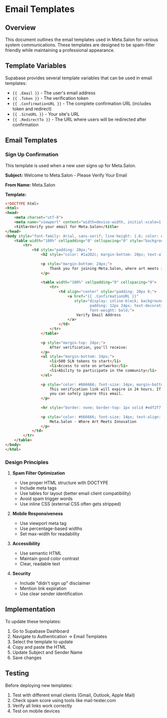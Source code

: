 # Email Templates

## Overview
This document outlines the email templates used in Meta.Salon for various system communications. These templates are designed to be spam-filter friendly while maintaining a professional appearance.

## Template Variables
Supabase provides several template variables that can be used in email templates:

- `{{ .Email }}` - The user's email address
- `{{ .Token }}` - The verification token
- `{{ .ConfirmationURL }}` - The complete confirmation URL (includes token and redirect)
- `{{ .SiteURL }}` - Your site's URL
- `{{ .RedirectTo }}` - The URL where users will be redirected after confirmation

## Email Templates

### Sign Up Confirmation
This template is used when a new user signs up for Meta.Salon.

**Subject:** Welcome to Meta.Salon - Please Verify Your Email

**From Name:** Meta.Salon

**Template:**
```html
<!DOCTYPE html>
<html>
<head>
    <meta charset="utf-8">
    <meta name="viewport" content="width=device-width, initial-scale=1.0">
    <title>Verify your email for Meta.Salon</title>
</head>
<body style="font-family: Arial, sans-serif; line-height: 1.6; color: #333; max-width: 600px; margin: 0 auto; padding: 20px;">
    <table width="100%" cellpadding="0" cellspacing="0" style="background-color: #ffffff;">
        <tr>
            <td style="padding: 20px;">
                <h2 style="color: #1a202c; margin-bottom: 20px; text-align: center;">Welcome to Meta.Salon</h2>
                
                <p style="margin-bottom: 24px;">
                    Thank you for joining Meta.Salon, where art meets innovation. To complete your registration and receive your welcome tokens, please verify your email address.
                </p>
                
                <table width="100%" cellpadding="0" cellspacing="0">
                    <tr>
                        <td align="center" style="padding: 20px 0;">
                            <a href="{{ .ConfirmationURL }}" 
                               style="display: inline-block; background-color: #3182ce; color: #ffffff; 
                                      padding: 12px 24px; text-decoration: none; border-radius: 4px;
                                      font-weight: bold;">
                                Verify Email Address
                            </a>
                        </td>
                    </tr>
                </table>
                
                <p style="margin-top: 24px;">
                    After verification, you'll receive:
                </p>
                <ul style="margin-bottom: 24px;">
                    <li>500 SLN tokens to start</li>
                    <li>Access to vote on artworks</li>
                    <li>Ability to participate in the community</li>
                </ul>
                
                <p style="color: #666666; font-size: 14px; margin-bottom: 24px;">
                    This verification link will expire in 24 hours. If you didn't create an account,
                    you can safely ignore this email.
                </p>
                
                <hr style="border: none; border-top: 1px solid #edf2f7; margin: 24px 0;">
                
                <p style="color: #666666; font-size: 14px; text-align: center;">
                    Meta.Salon - Where Art Meets Innovation
                </p>
            </td>
        </tr>
    </table>
</body>
</html>
```

### Design Principles

1. **Spam Filter Optimization**
   - Use proper HTML structure with DOCTYPE
   - Include meta tags
   - Use tables for layout (better email client compatibility)
   - Avoid spam trigger words
   - Use inline CSS (external CSS often gets stripped)

2. **Mobile Responsiveness**
   - Use viewport meta tag
   - Use percentage-based widths
   - Set max-width for readability

3. **Accessibility**
   - Use semantic HTML
   - Maintain good color contrast
   - Clear, readable text

4. **Security**
   - Include "didn't sign up" disclaimer
   - Mention link expiration
   - Use clear sender identification

## Implementation

To update these templates:

1. Go to Supabase Dashboard
2. Navigate to Authentication → Email Templates
3. Select the template to update
4. Copy and paste the HTML
5. Update Subject and Sender Name
6. Save changes

## Testing

Before deploying new templates:
1. Test with different email clients (Gmail, Outlook, Apple Mail)
2. Check spam score using tools like mail-tester.com
3. Verify all links work correctly
4. Test on mobile devices